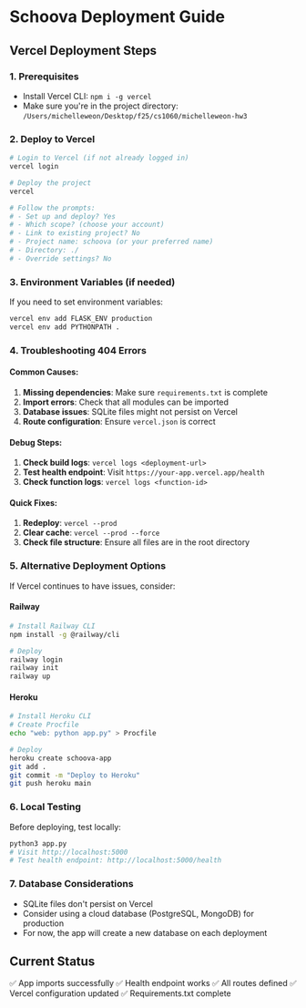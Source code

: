 # Schoova Deployment Guide

## Vercel Deployment Steps

### 1. Prerequisites
- Install Vercel CLI: `npm i -g vercel`
- Make sure you're in the project directory: `/Users/michelleweon/Desktop/f25/cs1060/michelleweon-hw3`

### 2. Deploy to Vercel
```bash
# Login to Vercel (if not already logged in)
vercel login

# Deploy the project
vercel

# Follow the prompts:
# - Set up and deploy? Yes
# - Which scope? (choose your account)
# - Link to existing project? No
# - Project name: schoova (or your preferred name)
# - Directory: ./
# - Override settings? No
```

### 3. Environment Variables (if needed)
If you need to set environment variables:
```bash
vercel env add FLASK_ENV production
vercel env add PYTHONPATH .
```

### 4. Troubleshooting 404 Errors

#### Common Causes:
1. **Missing dependencies**: Make sure `requirements.txt` is complete
2. **Import errors**: Check that all modules can be imported
3. **Database issues**: SQLite files might not persist on Vercel
4. **Route configuration**: Ensure `vercel.json` is correct

#### Debug Steps:
1. **Check build logs**: `vercel logs <deployment-url>`
2. **Test health endpoint**: Visit `https://your-app.vercel.app/health`
3. **Check function logs**: `vercel logs <function-id>`

#### Quick Fixes:
1. **Redeploy**: `vercel --prod`
2. **Clear cache**: `vercel --prod --force`
3. **Check file structure**: Ensure all files are in the root directory

### 5. Alternative Deployment Options

If Vercel continues to have issues, consider:

#### Railway
```bash
# Install Railway CLI
npm install -g @railway/cli

# Deploy
railway login
railway init
railway up
```

#### Heroku
```bash
# Install Heroku CLI
# Create Procfile
echo "web: python app.py" > Procfile

# Deploy
heroku create schoova-app
git add .
git commit -m "Deploy to Heroku"
git push heroku main
```

### 6. Local Testing
Before deploying, test locally:
```bash
python3 app.py
# Visit http://localhost:5000
# Test health endpoint: http://localhost:5000/health
```

### 7. Database Considerations
- SQLite files don't persist on Vercel
- Consider using a cloud database (PostgreSQL, MongoDB) for production
- For now, the app will create a new database on each deployment

## Current Status
✅ App imports successfully
✅ Health endpoint works
✅ All routes defined
✅ Vercel configuration updated
✅ Requirements.txt complete
